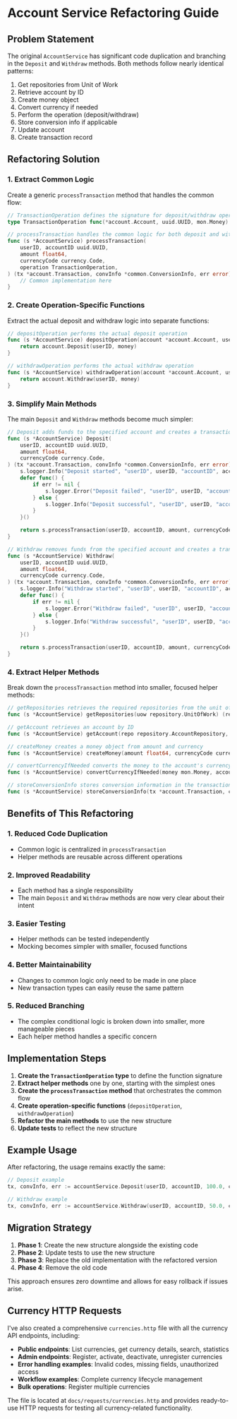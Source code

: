 # Account Service Refactoring Guide

## Problem Statement

The original `AccountService` has significant code duplication and branching in the `Deposit` and `Withdraw` methods. Both methods follow nearly identical patterns:

1. Get repositories from Unit of Work
2. Retrieve account by ID
3. Create money object
4. Convert currency if needed
5. Perform the operation (deposit/withdraw)
6. Store conversion info if applicable
7. Update account
8. Create transaction record

## Refactoring Solution

### 1. Extract Common Logic

Create a generic `processTransaction` method that handles the common flow:

```go
// TransactionOperation defines the signature for deposit/withdraw operations
type TransactionOperation func(*account.Account, uuid.UUID, mon.Money) (*account.Transaction, error)

// processTransaction handles the common logic for both deposit and withdraw operations
func (s *AccountService) processTransaction(
    userID, accountID uuid.UUID,
    amount float64,
    currencyCode currency.Code,
    operation TransactionOperation,
) (tx *account.Transaction, convInfo *common.ConversionInfo, err error) {
    // Common implementation here
}
```

### 2. Create Operation-Specific Functions

Extract the actual deposit and withdraw logic into separate functions:

```go
// depositOperation performs the actual deposit operation
func (s *AccountService) depositOperation(account *account.Account, userID uuid.UUID, money mon.Money) (*account.Transaction, error) {
    return account.Deposit(userID, money)
}

// withdrawOperation performs the actual withdraw operation
func (s *AccountService) withdrawOperation(account *account.Account, userID uuid.UUID, money mon.Money) (*account.Transaction, error) {
    return account.Withdraw(userID, money)
}
```

### 3. Simplify Main Methods

The main `Deposit` and `Withdraw` methods become much simpler:

```go
// Deposit adds funds to the specified account and creates a transaction record.
func (s *AccountService) Deposit(
    userID, accountID uuid.UUID,
    amount float64,
    currencyCode currency.Code,
) (tx *account.Transaction, convInfo *common.ConversionInfo, err error) {
    s.logger.Info("Deposit started", "userID", userID, "accountID", accountID, "amount", amount, "currency", currencyCode)
    defer func() {
        if err != nil {
            s.logger.Error("Deposit failed", "userID", userID, "accountID", accountID, "amount", amount, "currency", currencyCode, "error", err)
        } else {
            s.logger.Info("Deposit successful", "userID", userID, "accountID", accountID, "amount", amount, "currency", currencyCode, "transactionID", tx.ID)
        }
    }()

    return s.processTransaction(userID, accountID, amount, currencyCode, s.depositOperation)
}

// Withdraw removes funds from the specified account and creates a transaction record.
func (s *AccountService) Withdraw(
    userID, accountID uuid.UUID,
    amount float64,
    currencyCode currency.Code,
) (tx *account.Transaction, convInfo *common.ConversionInfo, err error) {
    s.logger.Info("Withdraw started", "userID", userID, "accountID", accountID, "amount", amount, "currency", currencyCode)
    defer func() {
        if err != nil {
            s.logger.Error("Withdraw failed", "userID", userID, "accountID", accountID, "amount", amount, "currency", currencyCode, "error", err)
        } else {
            s.logger.Info("Withdraw successful", "userID", userID, "accountID", accountID, "amount", amount, "currency", currencyCode, "transactionID", tx.ID)
        }
    }()

    return s.processTransaction(userID, accountID, amount, currencyCode, s.withdrawOperation)
}
```

### 4. Extract Helper Methods

Break down the `processTransaction` method into smaller, focused helper methods:

```go
// getRepositories retrieves the required repositories from the unit of work
func (s *AccountService) getRepositories(uow repository.UnitOfWork) (repository.AccountRepository, repository.TransactionRepository, error)

// getAccount retrieves an account by ID
func (s *AccountService) getAccount(repo repository.AccountRepository, accountID uuid.UUID) (*account.Account, error)

// createMoney creates a money object from amount and currency
func (s *AccountService) createMoney(amount float64, currencyCode currency.Code) (mon.Money, error)

// convertCurrencyIfNeeded converts the money to the account's currency if different
func (s *AccountService) convertCurrencyIfNeeded(money mon.Money, accountCurrency currency.Code, logger *slog.Logger) (mon.Money, *common.ConversionInfo, error)

// storeConversionInfo stores conversion information in the transaction
func (s *AccountService) storeConversionInfo(tx *account.Transaction, convInfo *common.ConversionInfo, logger *slog.Logger)
```

## Benefits of This Refactoring

### 1. **Reduced Code Duplication**
- Common logic is centralized in `processTransaction`
- Helper methods are reusable across different operations

### 2. **Improved Readability**
- Each method has a single responsibility
- The main `Deposit` and `Withdraw` methods are now very clear about their intent

### 3. **Easier Testing**
- Helper methods can be tested independently
- Mocking becomes simpler with smaller, focused functions

### 4. **Better Maintainability**
- Changes to common logic only need to be made in one place
- New transaction types can easily reuse the same pattern

### 5. **Reduced Branching**
- The complex conditional logic is broken down into smaller, more manageable pieces
- Each helper method handles a specific concern

## Implementation Steps

1. **Create the `TransactionOperation` type** to define the function signature
2. **Extract helper methods** one by one, starting with the simplest ones
3. **Create the `processTransaction` method** that orchestrates the common flow
4. **Create operation-specific functions** (`depositOperation`, `withdrawOperation`)
5. **Refactor the main methods** to use the new structure
6. **Update tests** to reflect the new structure

## Example Usage

After refactoring, the usage remains exactly the same:

```go
// Deposit example
tx, convInfo, err := accountService.Deposit(userID, accountID, 100.0, currency.Code("EUR"))

// Withdraw example
tx, convInfo, err := accountService.Withdraw(userID, accountID, 50.0, currency.Code("USD"))
```

## Migration Strategy

1. **Phase 1**: Create the new structure alongside the existing code
2. **Phase 2**: Update tests to use the new structure
3. **Phase 3**: Replace the old implementation with the refactored version
4. **Phase 4**: Remove the old code

This approach ensures zero downtime and allows for easy rollback if issues arise.

## Currency HTTP Requests

I've also created a comprehensive `currencies.http` file with all the currency API endpoints, including:

- **Public endpoints**: List currencies, get currency details, search, statistics
- **Admin endpoints**: Register, activate, deactivate, unregister currencies
- **Error handling examples**: Invalid codes, missing fields, unauthorized access
- **Workflow examples**: Complete currency lifecycle management
- **Bulk operations**: Register multiple currencies

The file is located at `docs/requests/currencies.http` and provides ready-to-use HTTP requests for testing all currency-related functionality. 